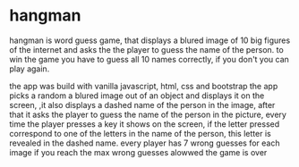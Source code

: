 # hangman

hangman is word guess game, that displays a blured image of 10 big figures of the internet and asks the the player to guess the name of the person.   to win the game you have to guess all 10 names correctly, if you don't you can play again.

the app was build with vanilla javascript, html, css and bootstrap
the app picks a random a blured image out of an object and displays it on the screen,
,it also displays a dashed name of the person in the image,  after that it asks the player to guess the name of the person in the picture,  every time the player presses a key it shows on the screen,   if the letter pressed correspond to one of the letters in the name of the person, this letter is revealed in the dashed name. every player has 7 wrong guesses for each image if you reach the max wrong guesses alowwed the game is over




